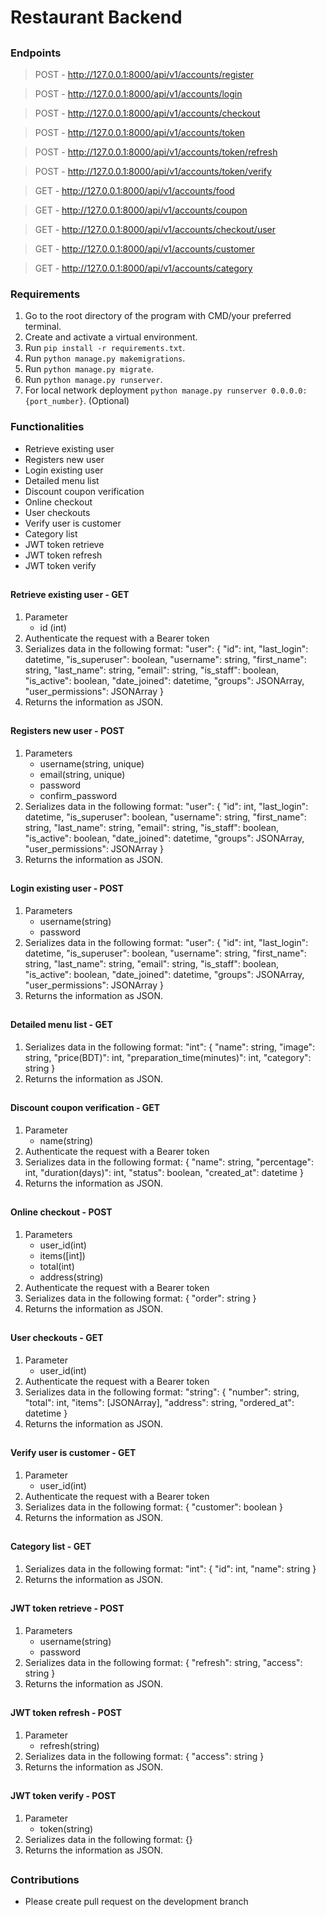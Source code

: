 # Restaurant Backend

##

### Endpoints

> POST - http://127.0.0.1:8000/api/v1/accounts/register

> POST - http://127.0.0.1:8000/api/v1/accounts/login

> POST - http://127.0.0.1:8000/api/v1/accounts/checkout

> POST - http://127.0.0.1:8000/api/v1/accounts/token

> POST - http://127.0.0.1:8000/api/v1/accounts/token/refresh

> POST - http://127.0.0.1:8000/api/v1/accounts/token/verify

> GET - http://127.0.0.1:8000/api/v1/accounts/food

> GET - http://127.0.0.1:8000/api/v1/accounts/coupon

> GET - http://127.0.0.1:8000/api/v1/accounts/checkout/user

> GET - http://127.0.0.1:8000/api/v1/accounts/customer

> GET - http://127.0.0.1:8000/api/v1/accounts/category

### Requirements

1. Go to the root directory of the program with CMD/your preferred terminal.
2. Create and activate a virtual environment.
3. Run `pip install -r requirements.txt`.
4. Run `python manage.py makemigrations`.
5. Run `python manage.py migrate`.
6. Run `python manage.py runserver`.
7. For local network deployment `python manage.py runserver 0.0.0.0:{port_number}`. (Optional)

### Functionalities

- Retrieve existing user
- Registers new user
- Login existing user
- Detailed menu list
- Discount coupon verification
- Online checkout
- User checkouts
- Verify user is customer
- Category list
- JWT token retrieve
- JWT token refresh
- JWT token verify

##

#### **Retrieve existing user - GET**

1. Parameter
   - id (int)
2. Authenticate the request with a Bearer token
3. Serializes data in the following format:
   "user": {
   "id": int,
   "last_login": datetime,
   "is_superuser": boolean,
   "username": string,
   "first_name": string,
   "last_name": string,
   "email": string,
   "is_staff": boolean,
   "is_active": boolean,
   "date_joined": datetime,
   "groups": JSONArray,
   "user_permissions": JSONArray
   }
4. Returns the information as JSON.

##

#### **Registers new user - POST**

1. Parameters
   - username(string, unique)
   - email(string, unique)
   - password
   - confirm_password
2. Serializes data in the following format:
   "user": {
   "id": int,
   "last_login": datetime,
   "is_superuser": boolean,
   "username": string,
   "first_name": string,
   "last_name": string,
   "email": string,
   "is_staff": boolean,
   "is_active": boolean,
   "date_joined": datetime,
   "groups": JSONArray,
   "user_permissions": JSONArray
   }
3. Returns the information as JSON.

##

#### **Login existing user - POST**

1. Parameters
   - username(string)
   - password
2. Serializes data in the following format:
   "user": {
   "id": int,
   "last_login": datetime,
   "is_superuser": boolean,
   "username": string,
   "first_name": string,
   "last_name": string,
   "email": string,
   "is_staff": boolean,
   "is_active": boolean,
   "date_joined": datetime,
   "groups": JSONArray,
   "user_permissions": JSONArray
   }
3. Returns the information as JSON.

##

#### **Detailed menu list - GET**

1. Serializes data in the following format:
   "int": {
   "name": string,
   "image": string,
   "price(BDT)": int,
   "preparation_time(minutes)": int,
   "category": string
   }
2. Returns the information as JSON.

##

#### **Discount coupon verification - GET**

1. Parameter
   - name(string)
2. Authenticate the request with a Bearer token
3. Serializes data in the following format:
   {
   "name": string,
   "percentage": int,
   "duration(days)": int,
   "status": boolean,
   "created_at": datetime
   }
4. Returns the information as JSON.

##

#### **Online checkout - POST**

1. Parameters
   - user_id(int)
   - items([int])
   - total(int)
   - address(string)
2. Authenticate the request with a Bearer token
3. Serializes data in the following format:
   {
   "order": string
   }
4. Returns the information as JSON.

##

#### **User checkouts - GET**

1. Parameter
   - user_id(int)
2. Authenticate the request with a Bearer token
3. Serializes data in the following format:
   "string": {
   "number": string,
   "total": int,
   "items": [JSONArray],
   "address": string,
   "ordered_at": datetime
   }
4. Returns the information as JSON.

##

#### **Verify user is customer - GET**

1. Parameter
   - user_id(int)
2. Authenticate the request with a Bearer token
3. Serializes data in the following format:
   {
   "customer": boolean
   }
4. Returns the information as JSON.

##

#### **Category list - GET**

1. Serializes data in the following format:
   "int": {
   "id": int,
   "name": string
   }
2. Returns the information as JSON.

##

#### **JWT token retrieve - POST**

1. Parameters
   - username(string)
   - password
2. Serializes data in the following format:
   {
   "refresh": string,
   "access": string
   }
3. Returns the information as JSON.

##

#### **JWT token refresh - POST**

1. Parameter
   - refresh(string)
2. Serializes data in the following format:
   {
   "access": string
   }
3. Returns the information as JSON.

##

#### **JWT token verify - POST**

1. Parameter
   - token(string)
2. Serializes data in the following format:
   {}
3. Returns the information as JSON.

##

### Contributions

- Please create pull request on the development branch
